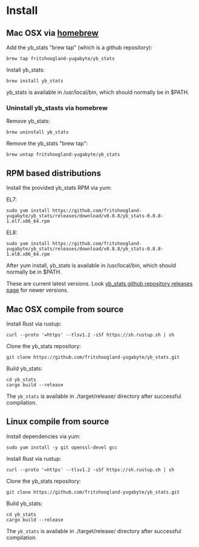 # Install

## Mac OSX via [homebrew](https://brew.sh)

Add the yb_stats "brew tap" (which is a github repository):
```shell
brew tap fritshoogland-yugabyte/yb_stats
```
Install yb_stats:
```shell
brew install yb_stats
```
yb_stats is available in /usr/local/bin, which should normally be in $PATH.

### Uninstall yb_stasts via homebrew
Remove yb_stats:
```shell
brew uninstall yb_stats
```
Remove the yb_stats "brew tap":
```shell
brew untap fritshoogland-yugabyte/yb_stats
```

## RPM based distributions

Install the provided yb_stats RPM via yum:

EL7:
```shell
sudo yum install https://github.com/fritshoogland-yugabyte/yb_stats/releases/download/v0.8.8/yb_stats-0.8.8-1.el7.x86_64.rpm
```

EL8:
```shell
sudo yum install https://github.com/fritshoogland-yugabyte/yb_stats/releases/download/v0.8.8/yb_stats-0.8.8-1.el8.x86_64.rpm
```

After yum install, yb_stats is available in /usr/local/bin, which should normally be in $PATH.

These are current latest versions. Look [yb_stats github repository releases page](https://github.com/fritshoogland-yugabyte/yb_stats/releases) for newer versions.

## Mac OSX compile from source

Install Rust via rustup:
```shell
curl --proto '=https' --tlsv1.2 -sSf https://sh.rustup.sh | sh
```

Clone the yb_stats repository:
```shell
git clone https://github.com/fritshoogland-yugabyte/yb_stats.git
```

Build yb_stats:
```shell
cd yb_stats
cargo build --release
```
The `yb_stats` is available in ./target/release/ directory after successful compilation.

## Linux compile from source

Install dependencies via yum:
```shell
sudo yum install -y git openssl-devel gcc
```
Install Rust via rustup:
```shell
curl --proto '=https' --tlsv1.2 -sSf https://sh.rustup.sh | sh
```

Clone the yb_stats repository:
```shell
git clone https://github.com/fritshoogland-yugabyte/yb_stats.git
```

Build yb_stats:
```shell
cd yb_stats
cargo build --release
```
The `yb_stats` is available in ./target/release/ directory after successful compilation.
